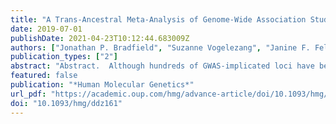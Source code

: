 ```yaml
---
title: "A Trans-Ancestral Meta-Analysis of Genome-Wide Association Studies Reveals Loci Associated with Childhood Obesity"
date: 2019-07-01
publishDate: 2021-04-23T10:12:44.683009Z
authors: ["Jonathan P. Bradfield", "Suzanne Vogelezang", "Janine F. Felix", "Alessandra Chesi", "Øyvind Helgeland", "Momoko Horikoshi", "Ville Karhunen", "Estelle Lowry", "Diana L. Cousminer", "Tarunveer S. Ahluwalia", "Elisabeth Thiering", "Eileen Tai-Hui Boh", "Mohammad H. Zafarmand", "Natalia Vilor-Tejedor", "Carol A. Wang", "Raimo Joro", "Zhanghua Chen", "William J. Gauderman", "Niina Pitkänen", "Esteban J. Parra", "Lindsay Fernandez-Rhodes", "Akram Alyass", "Claire Monnereau", "John A. Curtin", "Christian T. Have", "Shana E. McCormack", "Mette Hollensted", "Christine Frithioff-Bøjsøe", "Adan Valladares-Salgado", "Jesus Peralta-Romero", "Yik-Ying Teo", "Marie Standl", "Jaakko T. Leinonen", "Jens-Christian Holm", "Triinu Peters", "Jesus Vioque", "Martine Vrijheid", "Angela Simpson", "Adnan Custovic", "Marc Vaudel", "Mickaël Canouil", "Virpi Lindi", "Mustafa Atalay", "Mika Kähönen", "Olli T. Raitakari", "Barbera D. C. van Schaik", "Robert I. Berkowitz", "Shelley A. Cole", "V. Saroja Voruganti", "Yujie Wang", "Heather M. Highland", "Anthony G. Comuzzie", "Nancy F. Butte", "Anne E. Justice", "Sheila Gahagan", "Estela Blanco", "Terho Lehtimäki", "Timo A. Lakka", "Johannes Hebebrand", "Amélie Bonnefond", "Niels Grarup", "Philippe Froguel", "Leo-Pekka Lyytikäinen", "Miguel Cruz", "Sayuko Kobes", "Robert L. Hanson", "Babette S. Zemel", "Anke Hinney", "Koon K. Teo", "David Meyre", "Kari E. North", "Frank D. Gilliland", "Hans Bisgaard", "Mariona Bustamante", "Klaus Bonnelykke", "Craig E. Pennell", "Fernando Rivadeneira", "André G. Uitterlinden", "Leslie J. Baier", "Tanja G. M. Vrijkotte", "Joachim Heinrich", "Thorkild I. A. Sørensen", "Seang-Mei Saw", "Oluf Pedersen", "Torben Hansen", "Johan Eriksson", "Elisabeth Widén", "Mark I. McCarthy", "Pål R. Njølstad", "Christine Power", "Elina Hyppönen", "Sylvain Sebert", "Christopher D. Brown", "Marjo-Riitta Järvelin", "Nicholas J. Timpson", "Stefan Johansson", "Hakon Hakonarson", "Vincent W. V. Jaddoe", "Struan F. A. Grant"]
publication_types: ["2"]
abstract: "Abstract.  Although hundreds of GWAS-implicated loci have been reported for adult obesity-related traits, less is known about the genetics specific for early-on"
featured: false
publication: "*Human Molecular Genetics*"
url_pdf: "https://academic.oup.com/hmg/advance-article/doi/10.1093/hmg/ddz161/5528371"
doi: "10.1093/hmg/ddz161"
---
```


